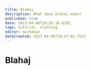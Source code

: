 ```yaml
---
title: Blahaj
description: What does blahaj mean?
published: true
date: 2023-04-08T18:56:16.610Z
tags: tutorial, clothing
editor: markdown
dateCreated: 2023-04-08T18:47:05.752Z
---
```


# Blahaj
